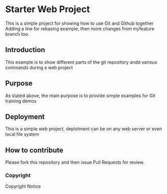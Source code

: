 # Starter Web Project

This is a simple project for showing how to use Git and Github together
Adding a line for rebasing example, then more changes from myfeature branch too.

## Introduction

This example is to show different parts of the git repository andd various commands during a web project 

## Purpose

As stated above, the main purpose is to provide simple examples for Git training demos

## Deployment

This is a simple web project, deplotment can be on any web server or even local file system

## How to contribute
Please fork this repository and then issue Pull Requests for review. 

### Copyright

Copyright Notice
